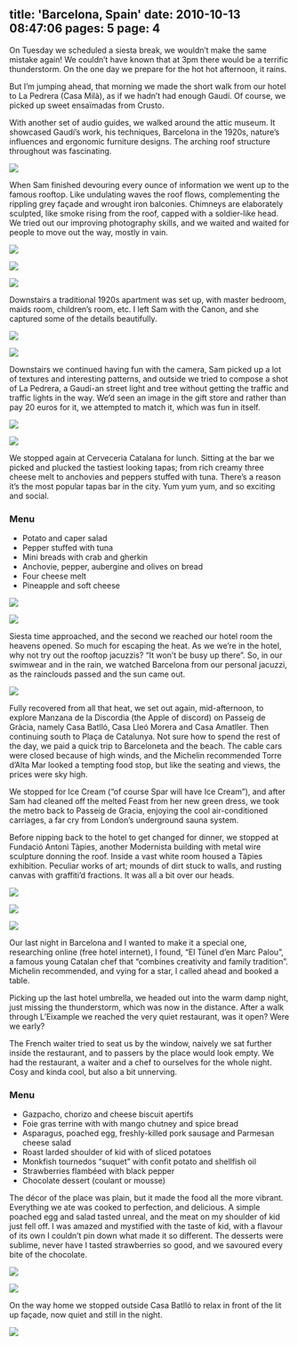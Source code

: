 title: 'Barcelona, Spain'
date: 2010-10-13 08:47:06
pages: 5
page: 4
---

On Tuesday we scheduled a siesta break, we wouldn’t make the same mistake again! We couldn’t have known that at 3pm there would be a terrific thunderstorm. On the one day we prepare for the hot hot afternoon, it rains.

But I’m jumping ahead, that morning we made the short walk from our hotel to La Pedrera (Casa Milà), as if we hadn’t had enough Gaudí. Of course, we picked up sweet ensaïmadas from Crusto.

With another set of audio guides, we walked around the attic museum. It showcased Gaudí’s work, his techniques, Barcelona in the 1920s, nature’s influences and ergonomic furniture designs. The arching roof structure throughout was fascinating.

[![](http://host.trivialbeing.org/up/small/spain-cadaques-barcelona-241.jpg)](http://host.trivialbeing.org/up/spain-cadaques-barcelona-241.jpg)

When Sam finished devouring every ounce of information we went up to the famous rooftop. Like undulating waves the roof flows, complementing the rippling grey façade and wrought iron balconies. Chimneys are elaborately sculpted, like smoke rising from the roof, capped with a soldier-like head. We tried out our improving photography skills, and we waited and waited for people to move out the way, mostly in vain.

[![](http://host.trivialbeing.org/up/small/spain-cadaques-barcelona-242.jpg)](http://host.trivialbeing.org/up/spain-cadaques-barcelona-242.jpg)

[![](http://host.trivialbeing.org/up/small/spain-cadaques-barcelona-245.jpg)](http://host.trivialbeing.org/up/spain-cadaques-barcelona-245.jpg)

[![](http://host.trivialbeing.org/up/small/spain-cadaques-barcelona-249.jpg)](http://host.trivialbeing.org/up/spain-cadaques-barcelona-249.jpg)

Downstairs a traditional 1920s apartment was set up, with master bedroom, maids room, children’s room, etc. I left Sam with the Canon, and she captured some of the details beautifully.

[![](http://host.trivialbeing.org/up/small/spain-cadaques-barcelona-262.jpg)](http://host.trivialbeing.org/up/spain-cadaques-barcelona-262.jpg)

[![](http://host.trivialbeing.org/up/small/spain-cadaques-barcelona-268.jpg)](http://host.trivialbeing.org/up/spain-cadaques-barcelona-268.jpg)

Downstairs we continued having fun with the camera, Sam picked up a lot of textures and interesting patterns, and outside we tried to compose a shot of La Pedrera, a Gaudí-an street light and tree without getting the traffic and traffic lights in the way. We’d seen an image in the gift store and rather than pay 20 euros for it, we attempted to match it, which was fun in itself.

[![](http://host.trivialbeing.org/up/small/spain-cadaques-barcelona-270.jpg)](http://host.trivialbeing.org/up/spain-cadaques-barcelona-270.jpg)

[![](http://host.trivialbeing.org/up/small/spain-cadaques-barcelona-274.jpg)](http://host.trivialbeing.org/up/spain-cadaques-barcelona-274.jpg)

We stopped again at Cerveceria Catalana for lunch. Sitting at the bar we picked and plucked the tastiest looking tapas; from rich creamy three cheese melt to anchovies and peppers stuffed with tuna. There’s a reason it’s the most popular tapas bar in the city. Yum yum yum, and so exciting and social.

<div class="menu">

### Menu

*   Potato and caper salad
*   Pepper stuffed with tuna
*   Mini breads with crab and gherkin
*   Anchovie, pepper, aubergine and olives on bread
*   Four cheese melt
*   Pineapple and soft cheese
</div>

[![](http://host.trivialbeing.org/up/small/spain-cadaques-barcelona-282.jpg)](http://host.trivialbeing.org/up/spain-cadaques-barcelona-282.jpg)

[![](http://host.trivialbeing.org/up/small/spain-cadaques-barcelona-286.jpg)](http://host.trivialbeing.org/up/spain-cadaques-barcelona-286.jpg)

Siesta time approached, and the second we reached our hotel room the heavens opened. So much for escaping the heat. As we we’re in the hotel, why not try out the rooftop jacuzzis? “It won’t be busy up there”. So, in our swimwear and in the rain, we watched Barcelona from our personal jacuzzi, as the rainclouds passed and the sun came out.

[![](http://host.trivialbeing.org/up/small/spain-cadaques-barcelona-288.jpg)](http://host.trivialbeing.org/up/spain-cadaques-barcelona-288.jpg)

Fully recovered from all that heat, we set out again, mid-afternoon, to explore Manzana de la Discordia (the Apple of discord) on Passeig de Gràcia, namely Casa Batlló, Casa Lleó Morera and Casa Amatller. Then continuing south to Plaça de Catalunya. Not sure how to spend the rest of the day, we paid a quick trip to Barceloneta and the beach. The cable cars were closed because of high winds, and the Michelin recommended Torre d’Alta Mar looked a tempting food stop, but like the seating and views, the prices were sky high.

We stopped for Ice Cream (“of course Spar will have Ice Cream”), and after Sam had cleaned off the melted Feast from her new green dress, we took the metro back to Passeig de Gracia, enjoying the cool air-conditioned carriages, a far cry from London’s underground sauna system.

Before nipping back to the hotel to get changed for dinner, we stopped at Fundació Antoni Tàpies, another Modernista building with metal wire sculpture donning the roof. Inside a vast white room housed a Tàpies exhibition. Peculiar works of art; mounds of dirt stuck to walls, and rusting canvas with graffiti’d fractions. It was all a bit over our heads.

[![](http://host.trivialbeing.org/up/small/spain-cadaques-barcelona-303.jpg)](http://host.trivialbeing.org/up/spain-cadaques-barcelona-303.jpg)

[![](http://host.trivialbeing.org/up/small/spain-cadaques-barcelona-298.jpg)](http://host.trivialbeing.org/up/spain-cadaques-barcelona-298.jpg)

[![](http://host.trivialbeing.org/up/small/spain-cadaques-barcelona-304.jpg)](http://host.trivialbeing.org/up/spain-cadaques-barcelona-304.jpg)

Our last night in Barcelona and I wanted to make it a special one, researching online (free hotel internet), I found, “El Túnel d’en Marc Palou”, a famous young Catalan chef that “combines creativity and family tradition”. Michelin recommended, and vying for a star, I called ahead and booked a table.

Picking up the last hotel umbrella, we headed out into the warm damp night, just missing the thunderstorm, which was now in the distance. After a walk through L’Eixample we reached the very quiet restaurant, was it open? Were we early?

The French waiter tried to seat us by the window, naively we sat further inside the restaurant, and to passers by the place would look empty. We had the restaurant, a waiter and a chef to ourselves for the whole night. Cosy and kinda cool, but also a bit unnerving.

<div class="menu">

### Menu

*   Gazpacho, chorizo and cheese biscuit apertifs
*   Foie gras terrine with with mango chutney and spice bread
*   Asparagus, poached egg, freshly-killed pork sausage and Parmesan cheese salad
*   Roast larded shoulder of kid with of sliced potatoes
*   Monkfish tournedos “suquet” with confit potato and shellfish oil
*   Strawberries flambéed with black pepper
*   Chocolate dessert (coulant or mousse)
</div>

The décor of the place was plain, but it made the food all the more vibrant. Everything we ate was cooked to perfection, and delicious. A simple poached egg and salad tasted unreal, and the meat on my shoulder of kid just fell off. I was amazed and mystified with the taste of kid, with a flavour of its own I couldn’t pin down what made it so different. The desserts were sublime, never have I tasted strawberries so good, and we savoured every bite of the chocolate.

[![](http://host.trivialbeing.org/up/small/spain-cadaques-barcelona-309.jpg)](http://host.trivialbeing.org/up/spain-cadaques-barcelona-309.jpg)

[![](http://host.trivialbeing.org/up/small/spain-cadaques-barcelona-307.jpg)](http://host.trivialbeing.org/up/spain-cadaques-barcelona-307.jpg)

On the way home we stopped outside Casa Batlló to relax in front of the lit up façade, now quiet and still in the night.

[![](http://host.trivialbeing.org/up/small/spain-cadaques-barcelona-311.jpg)](http://host.trivialbeing.org/up/spain-cadaques-barcelona-311.jpg)

